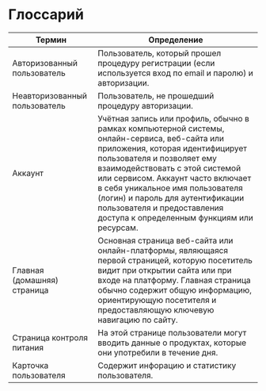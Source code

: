 # Глоссарий
|Термин|Определение|
|---|---|
|Авторизованный пользователь|Пользователь, который прошел процедуру регистрации (если используется вход по email и паролю) и авторизации.|
|Неавторизованный пользователь|Пользователь, не прошедший процедуру авторизации.|
|Аккаунт|Учётная запись или профиль, обычно в рамках компьютерной системы, онлайн-сервиса, веб-сайта или приложения, которая идентифицирует пользователя и позволяет ему взаимодействовать с этой системой или сервисом. Аккаунт часто включает в себя уникальное имя пользователя (логин) и пароль для аутентификации пользователя и предоставления доступа к определенным функциям или ресурсам.|
|Главная (домашняя) страница| Основная страница веб-сайта или онлайн-платформы, являющаяся первой страницей, которую посетитель видит при открытии сайта или при входе на платформу. Главная страница обычно содержит общую информацию, ориентирующую посетителя и предоставляющую ключевую навигацию по сайту.|
|Страница контроля питания|На этой странице пользователи могут вводить данные о продуктах, которые они употребили в течение дня.|
|Карточка пользователя|Содержит инфорацию и статистику пользователя.|
